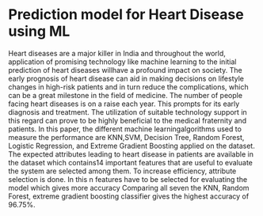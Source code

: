# Prediction model for Heart Disease using ML

Heart diseases are a major killer in India and throughout the world, application of promising technology like machine learning to the initial prediction of heart diseases willhave a profound impact on society. The early
prognosis of heart disease can aid in making decisions on lifestyle changes in high-risk patients and in turn reduce the complications, which can be a great milestone in the field of medicine. The number of people facing heart diseases is on a raise each year. This prompts
for its early diagnosis and treatment. The utilization of suitable technology support in this regard can prove to be highly beneficial to the medical fraternity and patients. In this paper, the different machine learningalgorithms used to measure the performance
are KNN,SVM, Decision Tree, Random Forest, Logistic Regression, and Extreme Gradient Boosting applied on the dataset. The expected attributes leading to heart disease in patients are available in the dataset which contains14 important features that are useful
to evaluate the system are selected among them. To increase efficiency, attribute selection is done. In this n features have to be selected for evaluating the model which gives more accuracy Comparing all seven the
KNN, Random Forest, extreme gradient boosting classifier gives the highest accuracy of 96.75%.
